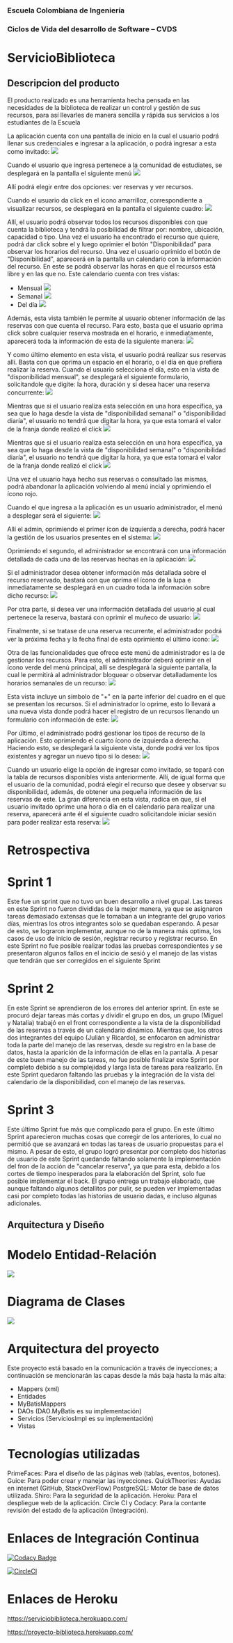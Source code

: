 ### Escuela Colombiana de Ingeniería
### Ciclos de Vida del desarrollo de Software – CVDS

# ServicioBiblioteca

## Descripcion del producto

El producto realizado es una herramienta hecha pensada en las necesidades de la biblioteca de realizar un control y gestión de sus recursos, para así llevarles de manera sencilla y rápida sus servicios a los estudiantes de la Escuela

La aplicación cuenta con una pantalla de inicio en la cual el usuario podrá llenar sus credenciales e ingresar a la aplicación, o podrá ingresar a esta como invitado:
![](Imagenes/PantallaDeInicio.PNG)

Cuando el usuario que ingresa pertenece a la comunidad de estudiates, se desplegará en la pantalla el siguiente menú 
![](Imagenes/MenuCom.PNG)

Allí podrá elegir entre dos opciones: ver reservas y ver recursos. 

Cuando el usuario da click en el icono amarrilloz, correspondiente a visualizar recursos, se desplegará en la pantalla el siguiente cuadro:
![](Imagenes/VerRecursos.PNG)

Allí, el usuario podrá observar todos los recursos disponibles con que cuenta la biblioteca y tendrá la posibilidad de filtrar por: nombre, ubicación, capacidad o tipo.
Una vez el usuario ha encontrado el recurso que quiere, podrá dar click sobre el y luego oprimier el botón "Disponibilidad" para observar los horarios del recurso.
Una vez el usuario oprimido el botón de "Disponibilidad", aparecerá en la pantalla un calendario con la información del recurso. En este se podrá observar las horas en que el recursos está libre y en las que no.
Este calendario cuenta con tres vistas:
- Mensual
![](Imagenes/disponibilidadMensual.PNG)
- Semanal
![](Imagenes/DisponibilidadDeLaSemana.PNG)
- Del día
![](Imagenes/DisponibilidadDelDia.PNG)

Además, esta vista también le permite al usuario obtener información de las reservas con que cuenta el recurso. Para esto, basta que el usuario oprima click sobre cualquier reserva mostrada en el horario, e inmediatamente, aparecerá toda la información de esta de la siguiente manera:
![](Imagenes/VerInfoDisponibilidad.PNG)

Y como último elemento en esta vista, el usuario podrá realizar sus reservas allí. Basta con que oprima un espacio en el horario, o el día en que prefiera realizar la reserva. Cuando el usuario selecciona el día, esto en la vista de "disponibilidad mensual", se desplegará el siguiente formulario, solicitandole que digite: la hora, duración y si desea hacer una reserva concurrente:
![](Imagenes/reservarDesdeElMes.PNG)

Mientras que si el usuario realiza esta selección en una hora específica, ya sea que lo haga desde la vista de "disponibilidad semanal" o "disponibilidad diaría", el usuario no tendrá que digitar la hora, ya que esta tomará el valor de la franja donde realizó el click
![](Imagenes/reservarDesdeLaSemana.PNG)

Mientras que si el usuario realiza esta selección en una hora específica, ya sea que lo haga desde la vista de "disponibilidad semanal" o "disponibilidad diaría", el usuario no tendrá que digitar la hora, ya que esta tomará el valor de la franja donde realizó el click
![](Imagenes/reservarDesdeLaSemana.PNG)

Una vez el usuario haya hecho sus reservas o consultado las mismas, podrá abandonar la aplicación volviendo al menú incial y oprimiendo el ícono rojo.

Cuando el que ingresa a la aplicación es un usuario administrador, el menú a desplegar será el siguiente:
![](Imagenes/menuAdmin.PNG)

Allí el admin, oprimiendo el primer ícon de izquierda a derecha, podrá hacer la gestión de los usuarios presentes en el sistema:
![](Imagenes/RegistrarUsuario.PNG)

Oprimiendo el segundo, el administrador se encontrará con una información detallada de cada una de las reservas hechas en la aplicación:
![](Imagenes/verReservas.PNG)

Si el administrador desea obtener información más detallada sobre el recurso reservado, bastará con que oprima el ícono de la lupa e inmediatamente se desplegará en un cuadro toda la información sobre dicho recurso:
![](Imagenes/informacionRecursoReservas.PNG)

Por otra parte, si desea ver una información detallada del usuario al cual pertenece la reserva, bastará con oprimir el muñeco de usuario:
![](Imagenes/informacionUsuariosReservas.PNG)

Finalmente, si se tratase de una reserva recurrente, el administrador podrá ver la próxima fecha y la fecha final de esta oprimiento el último ícono:
![](Imagenes/informacionRecurrenciaReservas.PNG)

Otra de las funcionalidades que ofrece este menú de administrador es la de gestionar los recursos. Para esto, el administrador deberá oprimir en el ícono verde del menú principal, allí se desplegará la siguiente pantalla, la cual le permitirá al administrador bloquear o observar detalladamente los horarios semanales de un recurso:
![](Imagenes/administracionDeRecursos.PNG)
 
Esta vista incluye un símbolo de "+" en la parte inferior del cuadro en el que se presentan los recursos. Si el administrador lo oprime, esto lo llevará a una nueva vista donde podrá hacer el registro de un recursos llenando un formulario con información de este:
![](Imagenes/registroDERecursos.PNG)

Por último, el administrado podrá gestionar los tipos de recurso de la aplicación. Esto oprimiendo el cuarto ícono de izquierda a derecha. Haciendo esto, se desplegará la siguiente vista, donde podrá ver los tipos existentes y agregar un nuevo tipo si lo desea:
![](Imagenes/manejoDeTiposDeRecurso.PNG)

Cuando un usuario elige la opción de ingresar como invitado, se topará con la tabla de recursos disponibles vista anteriormente. Allí, de igual forma que el usuario de la comunidad, podrá elegir el recurso que desee y observar su disponibilidad, además, de obtener una pequeña información de las reservas de este. 
La gran diferencia en esta vista, radica en que, si el usuario invitado oprime una hora o día en el calendario para realizar una reserva, aparecerá ante él el siguiente cuadro solicitandole iniciar sesión para poder realizar esta reserva:
![](Imagenes/solicitarIniciarSesionInvitado.PNG)

# Retrospectiva
# Sprint 1
Este fue un sprint que no tuvo un buen desarrollo a nivel grupal. Las tareas en este Sprint no fueron divididas de la mejor manera, ya que se asignaron tareas demasiado extensas que le tomaban a un integrante del grupo varios días, mientras los otros integrantes solo se quedaban esperando. 
A pesar de esto, se lograron implementar, aunque no de la manera más optima, los casos de uso de inicio de sesión, registrar recurso y registrar recurso. En este Sprint no fue posible realizar todas las pruebas correspondientes y se presentaron algunos fallos en el incicio de sesió y el manejo de las vistas que tendrán que ser corregidos en el siguiente Sprint

# Sprint 2
En este Sprint se aprendieron de los errores del anterior sprint. En este se procuró dejar tareas más cortas y dividir el grupo en dos, un grupo (Miguel y Natalia) trabajó en el front correspondiente a la vista de la disponibilidad de las reservas a través de un calendario dinámico. Mientras que, los otros dos integrantes del equipo (Julián y Ricardo), se enfocaron en administrar toda la parte del manejo de las reservas, desde su registro en la base de datos, hasta la aparición de la información de ellas en la pantalla. 
A pesar de este buen manejo de las tareas, no fue posible finalizar este Sprint por completo debido a su complejidad y larga lista de tareas para realizarlo. En este Sprint quedaron faltando las pruebas y la integración de la vista del calendario de la disponibilidad, con el manejo de las reservas.

# Sprint 3
Este último Sprint fue más que complicado para el grupo. En este último Sprint aparecieron muchas cosas que corregir de los anteriores, lo cual no permitió que se avanzará en todas las tareas de usuario propuestas para el mismo.
A pesar de esto, el grupo logró presentar por completo dos historias de usuario de este Sprint quedando faltando solamente la implementación del fron de la acción de "cancelar reserva", ya que para esta, debido a los cortes de tiempo inesperados para la elaboración del Sprint, solo fue posible implementar el back. 
El grupo entrega un trabajo elaborado, que aunque faltando algunos detallitos por pulir, se pueden ver implementadas casi por completo todas las historias de usuario dadas, e incluso algunas adicionales.

## Arquitectura y Diseño

# Modelo Entidad-Relación

![](model2.PNG)

# Diagrama de Clases

![](Diagramas/DiagramaClasesPrin.png)

# Arquitectura del proyecto

Este proyecto está basado en la comunicación a través de inyecciones; a continuación se mencionarán las capas desde la más baja hasta la más alta:

- Mappers (xml)
- Entidades 
- MyBatisMappers
- DAOs (DAO.MyBatis es su implementación)
- Servicios (ServiciosImpl es su implementación)
- Vistas

# Tecnologías utilizadas

PrimeFaces: Para el diseño de las páginas web (tablas, eventos, botones).
Guice: Para poder crear y manejar las inyecciones. 
QuickTheories: Ayudas en internet (GitHub, StackOverFlow)
PostgreSQL: Motor de base de datos utilizada.
Shiro: Para la seguridad de la aplicación.
Heroku: Para el despliegue web de la aplicación.
Circle CI y Codacy: Para la contante revisión del estado de la aplicación (Integración).

# Enlaces de Integración Continua

[![Codacy Badge](https://api.codacy.com/project/badge/Grade/444e45577adb4614bcfa9bb1a789c155)](https://www.codacy.com/gh/CVDSProyecto20192/Biblioteca?utm_source=github.com&amp;utm_medium=referral&amp;utm_content=CVDSProyecto20192/Biblioteca&amp;utm_campaign=Badge_Grade)

[![CircleCI](https://circleci.com/gh/CVDSProyecto20192/Biblioteca.svg?style=svg)](https://circleci.com/gh/CVDSProyecto20192/Biblioteca)

# Enlaces de Heroku

https://serviciobiblioteca.herokuapp.com/

https://proyecto-biblioteca.herokuapp.com/

